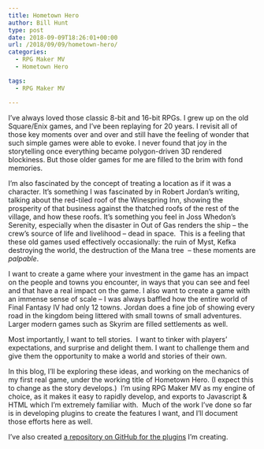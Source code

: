```yaml
---
title: Hometown Hero
author: Bill Hunt
type: post
date: 2018-09-09T18:26:01+00:00
url: /2018/09/09/hometown-hero/
categories:
  - RPG Maker MV
  - Hometown Hero

tags:
  - RPG Maker MV

---
```

I&#8217;ve always loved those classic 8-bit and 16-bit RPGs. I grew up on the old Square/Enix games, and I&#8217;ve been replaying for 20 years. I revisit all of those key moments over and over and still have the feeling of wonder that such simple games were able to evoke. I never found that joy in the storytelling once everything became polygon-driven 3D rendered blockiness. But those older games for me are filled to the brim with fond memories.

I&#8217;m also fascinated by the concept of treating a location as if it was a character. It&#8217;s something I was fascinated by in Robert Jordan&#8217;s writing, talking about the red-tiled roof of the Winespring Inn, showing the prosperity of that business against the thatched roofs of the rest of the village, and how these roofs. It&#8217;s something you feel in Joss Whedon&#8217;s Serenity, especially when the disaster in Out of Gas renders the ship &#8211; the crew&#8217;s source of life and livelihood &#8211; dead in space.  This is a feeling that these old games used effectively occasionally: the ruin of Myst, Kefka destroying the world, the destruction of the Mana tree  &#8211; these moments are _palpable_.

I want to create a game where your investment in the game has an impact on the people and towns you encounter, in ways that you can see and feel and that have a real impact on the game. I also want to create a game with an immense sense of scale &#8211; I was always baffled how the entire world of Final Fantasy IV had only 12 towns. Jordan does a fine job of showing every road in the kingdom being littered with small towns of small adventures. Larger modern games such as Skyrim are filled settlements as well.

Most importantly, I want to tell stories.  I want to tinker with players&#8217; expectations, and surprise and delight them. I want to challenge them and give them the opportunity to make a world and stories of their own.

In this blog, I&#8217;ll be exploring these ideas, and working on the mechanics of my first real game, under the working title of Hometown Hero. (I expect this to change as the story develops.)  I&#8217;m using RPG Maker MV as my engine of choice, as it makes it easy to rapidly develop, and exports to Javascript & HTML which I&#8217;m extremely familiar with.  Much of the work I&#8217;ve done so far is in developing plugins to create the features I want, and I&#8217;ll document those efforts here as well.

I&#8217;ve also created [a repository on GitHub for the plugins][1] I&#8217;m creating.

 [1]: https://github.com/krues8dr/rpgmakermv-plugins